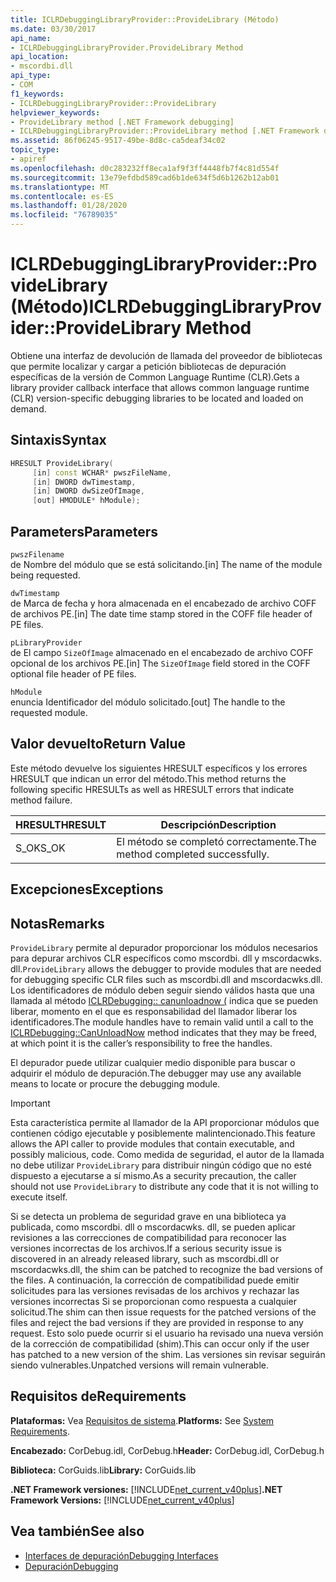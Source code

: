 ```yaml
---
title: ICLRDebuggingLibraryProvider::ProvideLibrary (Método)
ms.date: 03/30/2017
api_name:
- ICLRDebuggingLibraryProvider.ProvideLibrary Method
api_location:
- mscordbi.dll
api_type:
- COM
f1_keywords:
- ICLRDebuggingLibraryProvider::ProvideLibrary
helpviewer_keywords:
- ProvideLibrary method [.NET Framework debugging]
- ICLRDebuggingLibraryProvider::ProvideLibrary method [.NET Framework debugging]
ms.assetid: 86f06245-9517-49be-8d8c-ca5deaf34c02
topic_type:
- apiref
ms.openlocfilehash: d0c283232ff8eca1af9f3ff4448fb7f4c81d554f
ms.sourcegitcommit: 13e79efdbd589cad6b1de634f5d6b1262b12ab01
ms.translationtype: MT
ms.contentlocale: es-ES
ms.lasthandoff: 01/28/2020
ms.locfileid: "76789035"
---
```

# <a name="iclrdebugginglibraryproviderprovidelibrary-method"></a><span data-ttu-id="ea6cc-102">ICLRDebuggingLibraryProvider::ProvideLibrary (Método)</span><span class="sxs-lookup"><span data-stu-id="ea6cc-102">ICLRDebuggingLibraryProvider::ProvideLibrary Method</span></span>

<span data-ttu-id="ea6cc-103">Obtiene una interfaz de devolución de llamada del proveedor de bibliotecas que permite localizar y cargar a petición bibliotecas de depuración específicas de la versión de Common Language Runtime (CLR).</span><span class="sxs-lookup"><span data-stu-id="ea6cc-103">Gets a library provider callback interface that allows common language runtime (CLR) version-specific debugging libraries to be located and loaded on demand.</span></span>

## <a name="syntax"></a><span data-ttu-id="ea6cc-104">Sintaxis</span><span class="sxs-lookup"><span data-stu-id="ea6cc-104">Syntax</span></span>

```cpp
HRESULT ProvideLibrary(
     [in] const WCHAR* pwszFileName,
     [in] DWORD dwTimestamp,
     [in] DWORD dwSizeOfImage,
     [out] HMODULE* hModule);
```

## <a name="parameters"></a><span data-ttu-id="ea6cc-105">Parameters</span><span class="sxs-lookup"><span data-stu-id="ea6cc-105">Parameters</span></span>

`pwszFilename` \
<span data-ttu-id="ea6cc-106">de Nombre del módulo que se está solicitando.</span><span class="sxs-lookup"><span data-stu-id="ea6cc-106">[in] The name of the module being requested.</span></span>

`dwTimestamp` \
<span data-ttu-id="ea6cc-107">de Marca de fecha y hora almacenada en el encabezado de archivo COFF de archivos PE.</span><span class="sxs-lookup"><span data-stu-id="ea6cc-107">[in] The date time stamp stored in the COFF file header of PE files.</span></span>

`pLibraryProvider` \
<span data-ttu-id="ea6cc-108">de El campo `SizeOfImage` almacenado en el encabezado de archivo COFF opcional de los archivos PE.</span><span class="sxs-lookup"><span data-stu-id="ea6cc-108">[in] The `SizeOfImage` field stored in the COFF optional file header of PE files.</span></span>

`hModule` \
<span data-ttu-id="ea6cc-109">enuncia Identificador del módulo solicitado.</span><span class="sxs-lookup"><span data-stu-id="ea6cc-109">[out] The handle to the requested module.</span></span>

## <a name="return-value"></a><span data-ttu-id="ea6cc-110">Valor devuelto</span><span class="sxs-lookup"><span data-stu-id="ea6cc-110">Return Value</span></span>

<span data-ttu-id="ea6cc-111">Este método devuelve los siguientes HRESULT específicos y los errores HRESULT que indican un error del método.</span><span class="sxs-lookup"><span data-stu-id="ea6cc-111">This method returns the following specific HRESULTs as well as HRESULT errors that indicate method failure.</span></span>

|<span data-ttu-id="ea6cc-112">HRESULT</span><span class="sxs-lookup"><span data-stu-id="ea6cc-112">HRESULT</span></span>|<span data-ttu-id="ea6cc-113">Descripción</span><span class="sxs-lookup"><span data-stu-id="ea6cc-113">Description</span></span>|
|-------------|-----------------|
|<span data-ttu-id="ea6cc-114">S_OK</span><span class="sxs-lookup"><span data-stu-id="ea6cc-114">S_OK</span></span>|<span data-ttu-id="ea6cc-115">El método se completó correctamente.</span><span class="sxs-lookup"><span data-stu-id="ea6cc-115">The method completed successfully.</span></span>|

## <a name="exceptions"></a><span data-ttu-id="ea6cc-116">Excepciones</span><span class="sxs-lookup"><span data-stu-id="ea6cc-116">Exceptions</span></span>

## <a name="remarks"></a><span data-ttu-id="ea6cc-117">Notas</span><span class="sxs-lookup"><span data-stu-id="ea6cc-117">Remarks</span></span>

<span data-ttu-id="ea6cc-118">`ProvideLibrary` permite al depurador proporcionar los módulos necesarios para depurar archivos CLR específicos como mscordbi. dll y mscordacwks. dll.</span><span class="sxs-lookup"><span data-stu-id="ea6cc-118">`ProvideLibrary` allows the debugger to provide modules that are needed for debugging specific CLR files such as mscordbi.dll and mscordacwks.dll.</span></span> <span data-ttu-id="ea6cc-119">Los identificadores de módulo deben seguir siendo válidos hasta que una llamada al método [ICLRDebugging:: canunloadnow (](iclrdebugging-canunloadnow-method.md) indica que se pueden liberar, momento en el que es responsabilidad del llamador liberar los identificadores.</span><span class="sxs-lookup"><span data-stu-id="ea6cc-119">The module handles have to remain valid until a call to the [ICLRDebugging::CanUnloadNow](iclrdebugging-canunloadnow-method.md) method indicates that they may be freed, at which point it is the caller’s responsibility to free the handles.</span></span>

<span data-ttu-id="ea6cc-120">El depurador puede utilizar cualquier medio disponible para buscar o adquirir el módulo de depuración.</span><span class="sxs-lookup"><span data-stu-id="ea6cc-120">The debugger may use any available means to locate or procure the debugging module.</span></span>

> [!IMPORTANT]
> <span data-ttu-id="ea6cc-121">Esta característica permite al llamador de la API proporcionar módulos que contienen código ejecutable y posiblemente malintencionado.</span><span class="sxs-lookup"><span data-stu-id="ea6cc-121">This feature allows the API caller to provide modules that contain executable, and possibly malicious, code.</span></span> <span data-ttu-id="ea6cc-122">Como medida de seguridad, el autor de la llamada no debe utilizar `ProvideLibrary` para distribuir ningún código que no esté dispuesto a ejecutarse a sí mismo.</span><span class="sxs-lookup"><span data-stu-id="ea6cc-122">As a security precaution, the caller should not use `ProvideLibrary` to distribute any code that it is not willing to execute itself.</span></span>
>
> <span data-ttu-id="ea6cc-123">Si se detecta un problema de seguridad grave en una biblioteca ya publicada, como mscordbi. dll o mscordacwks. dll, se pueden aplicar revisiones a las correcciones de compatibilidad para reconocer las versiones incorrectas de los archivos.</span><span class="sxs-lookup"><span data-stu-id="ea6cc-123">If a serious security issue is discovered in an already released library, such as mscordbi.dll or mscordacwks.dll, the shim can be patched to recognize the bad versions of the files.</span></span> <span data-ttu-id="ea6cc-124">A continuación, la corrección de compatibilidad puede emitir solicitudes para las versiones revisadas de los archivos y rechazar las versiones incorrectas Si se proporcionan como respuesta a cualquier solicitud.</span><span class="sxs-lookup"><span data-stu-id="ea6cc-124">The shim can then issue requests for the patched versions of the files and reject the bad versions if they are provided in response to any request.</span></span> <span data-ttu-id="ea6cc-125">Esto solo puede ocurrir si el usuario ha revisado una nueva versión de la corrección de compatibilidad (shim).</span><span class="sxs-lookup"><span data-stu-id="ea6cc-125">This can occur only if the user has patched to a new version of the shim.</span></span> <span data-ttu-id="ea6cc-126">Las versiones sin revisar seguirán siendo vulnerables.</span><span class="sxs-lookup"><span data-stu-id="ea6cc-126">Unpatched versions will remain vulnerable.</span></span>

## <a name="requirements"></a><span data-ttu-id="ea6cc-127">Requisitos de</span><span class="sxs-lookup"><span data-stu-id="ea6cc-127">Requirements</span></span>

<span data-ttu-id="ea6cc-128">**Plataformas:** Vea [Requisitos de sistema](../../../../docs/framework/get-started/system-requirements.md).</span><span class="sxs-lookup"><span data-stu-id="ea6cc-128">**Platforms:** See [System Requirements](../../../../docs/framework/get-started/system-requirements.md).</span></span>

<span data-ttu-id="ea6cc-129">**Encabezado:** CorDebug.idl, CorDebug.h</span><span class="sxs-lookup"><span data-stu-id="ea6cc-129">**Header:** CorDebug.idl, CorDebug.h</span></span>

<span data-ttu-id="ea6cc-130">**Biblioteca:** CorGuids.lib</span><span class="sxs-lookup"><span data-stu-id="ea6cc-130">**Library:** CorGuids.lib</span></span>

<span data-ttu-id="ea6cc-131">**.NET Framework versiones:** [!INCLUDE[net_current_v40plus](../../../../includes/net-current-v40plus-md.md)]</span><span class="sxs-lookup"><span data-stu-id="ea6cc-131">**.NET Framework Versions:** [!INCLUDE[net_current_v40plus](../../../../includes/net-current-v40plus-md.md)]</span></span>

## <a name="see-also"></a><span data-ttu-id="ea6cc-132">Vea también</span><span class="sxs-lookup"><span data-stu-id="ea6cc-132">See also</span></span>

- [<span data-ttu-id="ea6cc-133">Interfaces de depuración</span><span class="sxs-lookup"><span data-stu-id="ea6cc-133">Debugging Interfaces</span></span>](debugging-interfaces.md)
- [<span data-ttu-id="ea6cc-134">Depuración</span><span class="sxs-lookup"><span data-stu-id="ea6cc-134">Debugging</span></span>](index.md)
